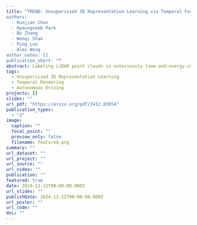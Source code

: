 ```yaml
---
title: "TREND: Unsupervised 3D Representation Learning via Temporal Forecasting for LiDAR Perception“
authors:
  - Runjian Chen
  - Hyoungseob Park
  - Bo Zhang
  - Wenqi Shao
  - Ping Luo
  - Alex Wong
author_notes: []
publication_short: ""
abstract: Labeling LiDAR point clouds is notoriously time-and-energy-consuming, which spurs recent unsupervised 3D representation learning methods to alleviate the labeling burden in LiDAR perception via pretrained weights. Almost all existing work focus on a single frame of LiDAR point cloud and neglect the temporal LiDAR sequence, which naturally accounts for object motion (and their semantics). Instead, we propose TREND, namely Temporal REndering with Neural fielD, to learn 3D representation via forecasting the future observation in an unsupervised manner. Unlike existing work that follows conventional contrastive learning or masked auto encoding paradigms, TREND integrates forecasting for 3D pre-training through a Recurrent Embedding scheme to generate 3D embedding across time and a Temporal Neural Field to represent the 3D scene, through which we compute the loss using differentiable rendering. To our best knowledge, TREND is the first work on temporal forecasting for unsupervised 3D representation learning. We evaluate TREND on downstream 3D object detection tasks on popular datasets, including NuScenes, Once and Waymo. Experiment results show that TREND brings up to 90\% more improvement as compared to previous SOTA unsupervised 3D pre-training methods and generally improve different downstream models across datasets, demonstrating that indeed temporal forecasting brings improvement for LiDAR perception.
tags:
  - Unsupervised 3D Representation Learning
  - Temporal Rendering
  - Autonomous Driving
projects: []
slides: ""
url_pdf: "https://arxiv.org/pdf/2412.03054"
publication_types:
  - "3"
image:
  caption: ""
  focal_point: ""
  preview_only: false
  filename: featured.png
summary: ""
url_dataset: ""
url_project: ""
url_source: ""
url_video: ""
publication: ""
featured: true
date: 2024-12-12T00:00:00.000Z
url_slides: ""
publishDate: 2024-12-12T00:00:00.000Z
url_poster: ""
url_code: ""
doi: ""
---
```

